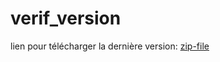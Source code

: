 # verif_version

lien pour télécharger la dernière version:
[zip-file](https://github.com/bbmt-bbmt/verif_version/releases/download/0.1/verif_version-0.1-32.zip)


